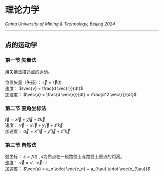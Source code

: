 # 理论力学

*China University of Mining & Technology, Beijing 2024*  

-------------

## 点的运动学

### 第一节 矢量法

用矢量法描述点的运动。  

位置矢量（矢径）： $\vec{r} = \vec{r} (t)$  
速度： $\vec{v} = \frac{d \vec{r}}{dt}$  
加速度： $\vec{a} = \frac{d \vec{v}}{dt} = \frac{d^2 \vec{r}}{dt}$  

### 第二节 直角坐标法

$\vec{r} = x \vec{i} + y \vec{j} + z \vec{k}$  
速度： $\vec{v} = x' \vec{i} + y' \vec{j} + z' \vec{k}$  
加速度： $\vec{a} = x'' \vec{i} + y'' \vec{j} + z'' \vec{k}$  

### 第三节 自然法

弧坐标： $s = f(t)$ , s为质点在一段路径上与路径上原点的距离。  
速度： $\vec{v} = s' \cdot \vec{e} \cdot t$  
加速度： $\vec{a} = a_n \cdot \vec{e_n} + a_{\tau} \cdot \vec{e_{\tau}}$  